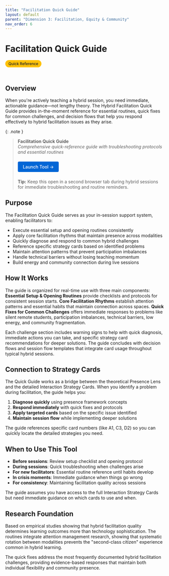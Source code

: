 ```yaml
---
title: "Facilitation Quick Guide"
layout: default
parent: "Dimension 3: Facilitation, Equity & Community"
nav_order: 6
---
```


# Facilitation Quick Guide

<span style="background: #ffc107; color: #1a202c; padding: 4px 10px; border-radius: 16px; font-size: 12px; font-weight: 500; white-space: nowrap; display: inline-block; margin-bottom: 24px;">Quick Reference</span>

## Overview
When you're actively teaching a hybrid session, you need immediate, actionable guidance—not lengthy theory. The Hybrid Facilitation Quick Guide provides in-the-moment reference for essential routines, quick fixes for common challenges, and decision flows that help you respond effectively to hybrid facilitation issues as they arise.



{: .note }
> **Facilitation Quick Guide**  
> *Comprehensive quick-reference guide with troubleshooting protocols and essential routines*
>
> <a href="/assets/tools/hybrid-facilitation-quick-guide-visual.html" style="display: inline-block; background: #0366d6; color: white; padding: 8px 16px; text-decoration: none; border-radius: 4px; font-weight: 500; margin: 8px 0; font-size: 14px;">
> Launch Tool →
> </a>
>
> **Tip:** Keep this open in a second browser tab during hybrid sessions for immediate troubleshooting and routine reminders.

## Purpose
The Facilitation Quick Guide serves as your in-session support system, enabling facilitators to:

- Execute essential setup and opening routines consistently
- Apply core facilitation rhythms that maintain presence across modalities
- Quickly diagnose and respond to common hybrid challenges
- Reference specific strategy cards based on identified problems
- Maintain attention patterns that prevent participation imbalances
- Handle technical barriers without losing teaching momentum
- Build energy and community connection during live sessions

## How It Works

The guide is organized for real-time use with three main components: **Essential Setup & Opening Routines** provide checklists and protocols for consistent session starts. **Core Facilitation Rhythms** establish attention patterns and essential habits that maintain connection across spaces. **Quick Fixes for Common Challenges** offers immediate responses to problems like silent remote students, participation imbalances, technical barriers, low energy, and community fragmentation.

Each challenge section includes warning signs to help with quick diagnosis, immediate actions you can take, and specific strategy card recommendations for deeper solutions. The guide concludes with decision flows and session flow templates that integrate card usage throughout typical hybrid sessions.

## Connection to Strategy Cards

The Quick Guide works as a bridge between the theoretical Presence Lens and the detailed Interaction Strategy Cards. When you identify a problem during facilitation, the guide helps you:

1. **Diagnose quickly** using presence framework concepts
2. **Respond immediately** with quick fixes and protocols  
3. **Apply targeted cards** based on the specific issue identified
4. **Maintain session flow** while implementing deeper solutions

The guide references specific card numbers (like A1, C3, D2) so you can quickly locate the detailed strategies you need.

## When to Use This Tool

- **Before sessions**: Review setup checklist and opening protocol
- **During sessions**: Quick troubleshooting when challenges arise
- **For new facilitators**: Essential routine reference until habits develop
- **In crisis moments**: Immediate guidance when things go wrong
- **For consistency**: Maintaining facilitation quality across sessions

The guide assumes you have access to the full Interaction Strategy Cards but need immediate guidance on which cards to use and when.

## Research Foundation

Based on empirical studies showing that hybrid facilitation quality determines learning outcomes more than technology sophistication. The routines integrate attention management research, showing that systematic rotation between modalities prevents the "second-class citizen" experience common in hybrid learning.

The quick fixes address the most frequently documented hybrid facilitation challenges, providing evidence-based responses that maintain both individual flexibility and community presence. 
